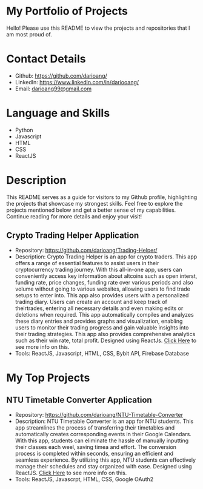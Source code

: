 # My Portfolio of Projects
Hello! Please use this README to view the projects and repositories that I am most proud of.

# Contact Details
- Github: https://github.com/darioang/
- LinkedIn: https://www.linkedin.com/in/dariooang/
- Email: darioang99@gmail.com

# Language and Skills
- Python
- Javascript
- HTML
- CSS
- ReactJS

# Description
This README serves as a guide for visitors to my Github profile, highlighting the projects that showcase my strongest skills. Feel free to explore the projects mentioned below and get a better sense of my capabilities. Continue reading for more details and enjoy your visit!

## Crypto Trading Helper Application
- Repository: https://github.com/darioang/Trading-Helper/
- Description: Crypto Trading Helper is an app for crypto traders. This app offers a range of essential features to assist users in their cryptocurrency trading journey. With this all-in-one app, users can conveniently access key information about altcoins such as open interst, funding rate, price changes, funding rate over various periods and also volume without going to various websites, allowing users to find trade setups to enter into. This app also provides users with a personalized trading diary. Users can create an account and keep track of theirtrades, entering all necessary details and even making edits or deletions when required. This app automatically compiles and analyzes these diary entries and provides graphs and visualization, enabling users to monitor their trading progress and gain valuable insights into their trading strategies. This app also provides comprehensive analytics such as their win rate, total profit. Designed using ReactJs. [Click Here](https://github.com/darioang/Trading-Helper/) to see more info on this.
- Tools: ReactJS, Javascript, HTML, CSS, Bybit API, Firebase Database

# My Top Projects
## NTU Timetable Converter Application
- Repository: https://github.com/darioang/NTU-Timetable-Converter
- Description: NTU Timetable Converter is an app for NTU students. This app streamlines the process of transferring their timetables and automatically creates corresponding events in their Google Calendars. With this app, students can eliminate the hassle of manually inputting their classes each weel, saving timea and effort. The conversion process is completed within seconds, ensuring an efficient and seamless experience. By utilizing this app, NTU students can effectively manage their schedules and stay organized with ease. Designed using ReactJS. [Click Here](https://github.com/darioang/NTU-Timetable-Converter) to see more info on this.
- Tools: ReactJS, Javascrpt, HTML, CSS, Google OAuth2

